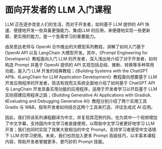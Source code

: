 # 面向开发者的 LLM 入门课程

LLM 正在逐步改变人们的生活，而对于开发者，如何基于 LLM 提供的 API 快速、便捷地开发一些具备更强能力、集成LLM 的应用，来便捷地实现一些更新颖、更实用的能力，是一个急需学习的重要能力。

由吴恩达老师与 OpenAI 合作推出的大模型系列教程，讲解了如何入门基于 OpenAI API 以及 LangChain 大模型开发。其中，《Prompt Engineering for Developers》教程面向入门 LLM 的开发者，深入浅出地介绍了对于开发者，如何构造 Prompt 并基于 OpenAI 提供的 API 实现包括总结、推断、转换等多种常用功能，是入门 LLM 开发的经典教程；《Building Systems with the ChatGPT API》、《LangChain for LLM Application Development》教程面向想要基于 LLM 开发应用程序的开发者，简洁有效而又系统全面地介绍了如何基于 ChatGPT API 与 LangChain 开发具备实用功能的应用程序，适用于开发者学习以开启基于 LLM 实际搭建应用程序之路；《Building Generative AI Applications with Gradio》、《Evaluating and Debugging Generative AI》教程分别介绍了两个实用工具 Gradio 与 W&B，指导开发者如何结合这两个工具来打造、评估生成式 AI 应用。

因此，我们将该系列课程翻译为中文，并复现其范例代码，也为其中一个视频增加了中文字幕，支持国内中文学习者直接使用，以帮助中文学习者更好地学习 LLM 开发；我们也同时实现了效果大致相当的中文 Prompt，支持学习者感受中文语境下 LLM 的学习使用。未来，我们也将加入更多 Prompt 高级技巧，以丰富本课程内容，帮助开发者掌握更多、更巧妙的 Prompt 技能。
